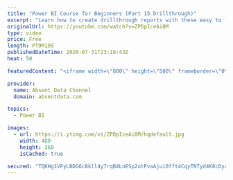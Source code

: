 ```yaml
---
title: "Power BI Course for Beginners (Part 15 Drillthrough)"
excerpt: "Learn how to create drillthrough reports with these easy to follow steps."
originalUrl: https://youtube.com/watch?v=ZPDpIceAi8M
type: video
price: Free
length: PT9M19S
publishedDateTime: 2020-07-31T23:18:43Z
heat: 50

featuredContent: "<iframe width=\"800\" height=\"500\" frameborder=\"0\" src=\"https://www.youtube.com/embed/ZPDpIceAi8M\" allow=\"accelerometer; autoplay; encrypted-media; gyroscope; picture-in-picture\" allowfullscreen></iframe>"

provider:
  name: Absent Data Channel
  domain: absentdata.com

topics:
  - Power BI

images:
  - url: https://i.ytimg.com/vi/ZPDpIceAi8M/hqdefault.jpg
    width: 480
    height: 360
    isCached: true

secured: "TQKHg1VFyLBDG6c8kll4y7rqB4LnESp2utPvaAjui0fft4CqyTNTyd4K8cDya2pQh7GdNn1i8Mpyse8K0IZmfv9xN5c0c7yQ4UbkskNb5b4qw0bF6Ui3VhtLV5KvFtDz+lXPRHafddfG62kRiuagKLa+qQLpRl0x3EpVWGY93K1aj0U3Ff9GC5BeYCnURfCoSunk3YYJsdqER1BcWEVQbTrvnH2bPx7/Iulwvv3QmZ5QLdlgSkXMicPdstD1pnpcLV7YRZ4WuR6GHuiYxxKKNV2nGL2aH+UvBp7K+T8XQwhaqD9ZZGCPq8hAMh1YHPd4j2cMKcdVXWOLgN5vScrYnFbz7kjBZQGPRsnjaPchesxBY5FH9X9isl1ux+cEqdGtV+rBGqvQ8357sniV8H6NIc0uT3NrRx+STMNEIkQ0bbk=;h8/OklYg0uxbhReUHfvTcg=="
---
```


